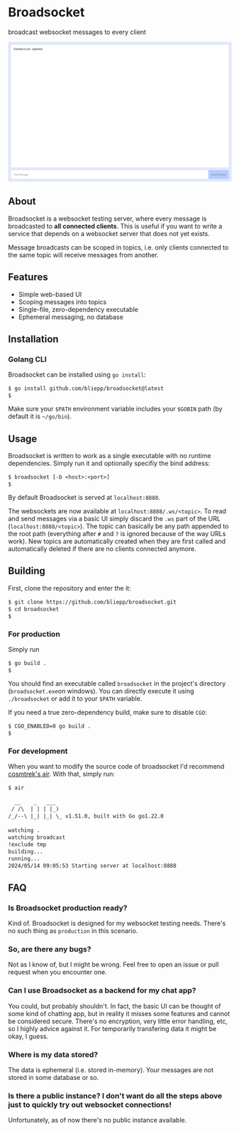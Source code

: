 # Broadsocket
broadcast websocket messages to every client

![screenshot](screenshot.png)

## About
Broadsocket is a websocket testing server, where every message is broadcasted to **all connected clients**.
This is useful if you want to write a service that depends on a websocket server that does not yet exists.

Message broadcasts can be scoped in topics, i.e. only clients connected to the same topic will receive messages from another.

## Features
* Simple web-based UI
* Scoping messages into topics
* Single-file, zero-dependency executable
* Ephemeral messaging, no database

## Installation
### Golang CLI
Broadsocket can be installed using `go install`:
```console
$ go install github.com/bliepp/broadsocket@latest
$
```

Make sure your `$PATH` environment variable includes your `$GOBIN` path (by default it is `~/go/bin`).


## Usage
Broadsocket is written to work as a single executable with no runtime dependencies. Simply run it and optionally specifiy the bind address:
```console
$ broadsocket [-b <host>:<port>]
$
```

By default Broadsocket is served at `localhost:8888`.

The websockets are now available at `localhost:8888/.ws/<topic>`. To read and send messages via a basic UI simply discard the `.ws` part of the URL (`localhost:8888/<topic>`). The topic can basically be any path appended to the root path (everything after `#` and `?` is ignored because of the way URLs work). New topics are automatically created when they are first called and automatically deleted if there are no clients connected anymore.  

## Building
First, clone the repository and enter the it:
```console
$ git clone https://github.com/bliepp/broadsocket.git
$ cd broadsocket
$
```

### For production
Simply run
```console
$ go build .
$
```
You should find an executable called `broadsocket` in the project's directory (`broadsocket.exe`on windows). You can directly execute it using `./broadsocket` or add it to your `$PATH` variable.

If you need a true zero-dependency build, make sure to disable `CGO`:
```console
$ CGO_ENABLED=0 go build .
$
```

### For development
When you want to modify the source code of broadsocket I'd recommend [cosmtrek's air](https://github.com/cosmtrek/air). With that, simply run:
```console
$ air

  __    _   ___  
 / /\  | | | |_) 
/_/--\ |_| |_| \_ v1.51.0, built with Go go1.22.0

watching .
watching broadcast
!exclude tmp
building...
running...
2024/05/14 09:05:53 Starting server at localhost:8888
```

## FAQ
### Is Broadsocket production ready?
Kind of. Broadsocket is designed for my websocket testing needs. There's no such thing as `production` in this scenario.
### So, are there any bugs?
Not as I know of, but I might be wrong. Feel free to open an issue or pull request when you encounter one.
### Can I use Broadsocket as a backend for my chat app?
You could, but probably shouldn't. In fact, the basic UI can be thought of some kind of chatting app, but in reality it misses some features and cannot be considered secure. There's no encryption, very little error handling, etc, so I highly advice against it. For temporarily transfering data it might be okay, I guess.
### Where is my data stored?
The data is ephemeral (i.e. stored in-memory). Your messages are not stored in some database or so.
### Is there a public instance? I don't want do all the steps above just to quickly try out websocket connections!
Unfortunately, as of now there's no public instance available.
